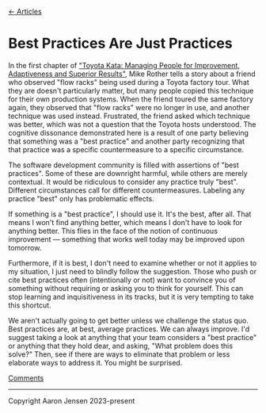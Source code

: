 [← Articles](README.md#articles)

# Best Practices Are Just Practices

In the first chapter of ["Toyota Kata: Managing People for Improvement,
Adaptiveness and Superior
Results"](https://www.amazon.com/Toyota-Kata-Managing-Improvement-Adaptiveness/dp/0071635238),
Mike Rother tells a story about a friend who observed "flow racks" being used
during a Toyota factory tour. What they are doesn't particularly matter, but
many people copied this technique for their own production systems. When the
friend toured the same factory again, they observed that "flow racks" were no
longer in use, and another technique was used instead. Frustrated, the friend
asked which technique was better, which was not a question that the Toyota hosts
understood. The cognitive dissonance demonstrated here is a result of one party
believing that something was a "best practice" and another party recognizing
that that practice was a specific countermeasure to a specific circumstance.

The software development community is filled with assertions of "best
practices". Some of these are downright harmful, while others are merely
contextual. It would be ridiculous to consider any practice truly "best".
Different circumstances call for different countermeasures. Labeling any
practice "best" only has problematic effects.

If something is a "best practice", I should use it. It's the best, after all.
That means I won't find anything better, which means I don't have to look for
anything better. This flies in the face of the notion of continuous improvement
&mdash; something that works well today may be improved upon tomorrow.

Furthermore, if it is best, I don't need to examine whether or not it applies to
my situation, I just need to blindly follow the suggestion. Those who push or
cite best practices often (intentionally or not) want to convince you of
something without requiring or asking you to think for yourself. This can stop
learning and inquisitiveness in its tracks, but it is very tempting to take this
shortcut.

We aren't actually going to get better unless we challenge the status quo. Best
practices are, at best, average practices. We can always improve. I'd suggest
taking a look at anything that your team considers a "best practice" or anything
that they hold dear, and asking, "What problem does this solve?" Then, see if
there are ways to eliminate that problem or less elaborate ways to address it.
You might be surprised.

[Comments](https://github.com/aaronjensen/software-development/discussions/2)

---

Copyright Aaron Jensen 2023-present
